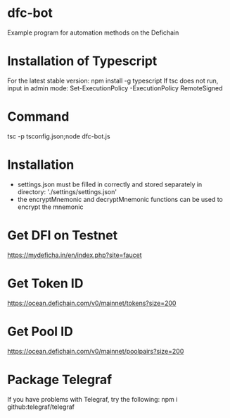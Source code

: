 # dfc-bot
Example program for automation methods on the Defichain

# Installation of Typescript
For the latest stable version: npm install -g typescript
If tsc does not run, input in admin mode: Set-ExecutionPolicy -ExecutionPolicy RemoteSigned

# Command
tsc -p tsconfig.json;node dfc-bot.js

# Installation
- settings.json must be filled in correctly and stored separately in directory: './settings/settings.json'
- the encryptMnemonic and decryptMnemonic functions can be used to encrypt the mnemonic

# Get DFI on Testnet
https://mydeficha.in/en/index.php?site=faucet

# Get Token ID
https://ocean.defichain.com/v0/mainnet/tokens?size=200

# Get Pool ID
https://ocean.defichain.com/v0/mainnet/poolpairs?size=200

# Package Telegraf
If you have problems with Telegraf, try the following: npm i github:telegraf/telegraf
